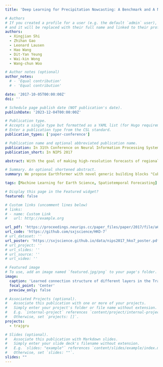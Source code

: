 ```yaml
---
title: 'Deep Learning for Precipitation Nowcasting: A Benchmark and A New Model'

# Authors
# If you created a profile for a user (e.g. the default `admin` user), write the username (folder name) here
# and it will be replaced with their full name and linked to their profile.
authors:
  - Xingjian Shi
  - Zhihan Gao
  - Leonard Lausen
  - Hao Wang
  - Dit-Yan Yeung
  - Wai-kin Wong
  - Wang-chun Woo

# Author notes (optional)
author_notes:
  # - 'Equal contribution'
  # - 'Equal contribution'

date: '2017-10-05T00:00:00Z'
doi: ''

# Schedule page publish date (NOT publication's date).
publishDate: '2023-12-04T00:00:00Z'

# Publication type.
# Accepts a single type but formatted as a YAML list (for Hugo requirements).
# Enter a publication type from the CSL standard.
publication_types: ['paper-conference']

# Publication name and optional abbreviated publication name.
publication: In 31th Conference on Neural Information Processing Systems (NIPS 2017)
publication_short: In NIPS 2017

abstract: With the goal of making high-resolution forecasts of regional rainfall, precipitation nowcasting has become an important and fundamental technology underlying various public services ranging from rainstorm warnings to flight safety. Recently, the Convolutional LSTM (ConvLSTM) model has been shown to outperform traditional optical flow based methods for precipitation nowcasting, suggesting that deep learning models have a huge potential for solving the problem. However, the convolutional recurrence structure in ConvLSTM-based models is location-invariant while natural motion and transformation (e.g., rotation) are location-variant in general. Furthermore, since deep-learning-based precipitation nowcasting is a newly emerging area, clear evaluation protocols have not yet been established. To address these problems, we propose both a new model and a benchmark for precipitation nowcasting. Specifically, we go beyond ConvLSTM and propose the Trajectory GRU (TrajGRU) model that can actively learn the location-variant structure for recurrent connections. Besides, we provide a benchmark that includes a real-world large-scale dataset from the Hong Kong Observatory, a new training loss, and a comprehensive evaluation protocol to facilitate future research and gauge the state of the art. 

# Summary. An optional shortened abstract.
summary: We propose Earthformer with novel generic building blocks "Cuboid Attention" to explore the design of space-time attention for Earth system forecasting problems, and achieve SOTA performance on two synthetic datasets and two real-world benchmarks.

tags: [Machine Learning for Earth Science, Spatiotemporal Forecasting]

# Display this page in the Featured widget?
featured: false

# Custom links (uncomment lines below)
# links:
# - name: Custom Link
#   url: http://example.org

url_pdf: 'https://proceedings.neurips.cc/paper_files/paper/2017/file/a6db4ed04f1621a119799fd3d7545d3d-Paper.pdf'
url_code: 'https://github.com/sxjscience/HKO-7'
# url_dataset: ''
url_poster: 'https://sxjscience.github.io/data/nips2017_hko7_poster.pdf'
# url_project: ''
# url_slides: ''
# url_source: ''
# url_video: ''

# Featured image
# To use, add an image named `featured.jpg/png` to your page's folder.
image:
  caption: 'Learned connection structure of different layers in the TrajGRU model.'
  focal_point: 'Center'
  preview_only: false

# Associated Projects (optional).
#   Associate this publication with one or more of your projects.
#   Simply enter your project's folder or file name without extension.
#   E.g. `internal-project` references `content/project/internal-project/index.md`.
#   Otherwise, set `projects: []`.
projects:
  - trajgru

# Slides (optional).
#   Associate this publication with Markdown slides.
#   Simply enter your slide deck's filename without extension.
#   E.g. `slides: "example"` references `content/slides/example/index.md`.
#   Otherwise, set `slides: ""`.
slides: ""
---
```



